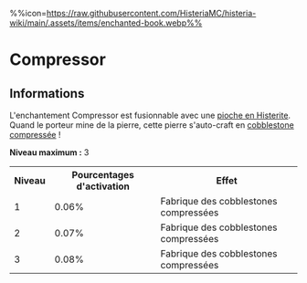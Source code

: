 %%icon=https://raw.githubusercontent.com/HisteriaMC/histeria-wiki/main/.assets/items/enchanted-book.webp%%
# Compressor

## Informations
L'enchantement Compressor est fusionnable avec une [pioche en Histerite](https://histeria.fr/wiki/outils/histerite-pickaxe). Quand le porteur mine de la pierre, cette pierre s'auto-craft en [cobblestone compressée](https://histeria.fr/wiki/objets/compressed-cobblestone) !


**Niveau maximum :** 3

<table>
  <tr>
    <th>Niveau</th>
    <th>Pourcentages d'activation</th>
    <th>Effet</th>
  </tr>
  <tr>
    <td>1</td>
    <td>0.06%</td>
    <td>Fabrique des cobblestones compressées</td>
  </tr>
  <tr>
    <td>2</td>
    <td>0.07%</td>
    <td>Fabrique des cobblestones compressées</td>
  </tr>
  <tr>
    <td>3</td>
    <td>0.08%</td>
    <td>Fabrique des cobblestones compressées</td>
</table>
